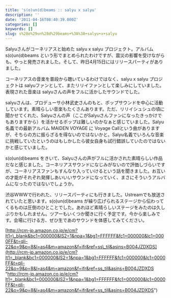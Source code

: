 ```yaml
---
title: 's(o)un(d)beams :: salyu x salyu'
description: ''
date: '2011-04-16T08:40:39.000Z'
categories: []
keywords: []
slug: s%28o%29un%28d%29beams+%3A%3A+salyu+x+salyu
---
```

Salyuさんがコーネリアスと始めた salyu x salyu プロジェクト。アルバム s(o)un(d)beams という形でまとめられたわけですが、震災の影響を受けながらも、やっと発売されました。そして、昨日4月15日にはリリースパーティがありました。

コーネリアスの音楽を普段から聴いているわけではなく、salyu x salyu プロジェクトは salyuファンとして、またリリイファンとして楽しみにしていました。表現された音楽は salyuさんの声をフルに活かしたサウンドでした。

salyuさんは、プロデューサ小林武史さんのもと、ポップサウンドを中心に活動しています。素晴らしい音楽もたくさんあります。ただ、リリイシュシュの頃に聞かせてくれた、Salyuさんの声（ここがSalyuさんファンになったきっかけでもありますから）を活かせるポップは難しいのかなぁと感じていました。Salyu名義での最新アルバム MAIDEN VOYAGE に Voyage Callという曲がありますが、そちらの方に振らざるを得ないのではないかと。Salyu名義でいろんな音楽に挑戦していたというのはもしかしたら彼女自身も試行錯誤していたのではないかと感じていました。

s(o)un(d)beams をきいて、Salyuさんの声がフルに活かされた素晴らしい作品だなと感じました。コーネリアスサウンドになじみがないので評価しづらいですが、コーネリアスファンもすんなり入っていけるという話を聞きました。お互いの才能がそれぞれ発揮しあいいいサウンドになっていく、まさにそういうアルバムになったのではないでしょうか。

渋谷WWWで行われた、リリースパーティにも行きました。Ustreamでも放送されていたと思います。s(o)un(d)beams が繰り広げられるステージから伝わってくるものは圧倒のひとことでした。あれほど素晴らしいステージをみたのは久しぶりかもしれません。ツアーもいくつか聞きに行く予定です。今から楽しみです。会場に行ける方、ぜひ生であのサウンドを体感してみてください。

[http://rcm-jp.amazon.co.jp/e/cm?lt1=\_blank&bc1=000000&IS2=1&npa=1&bg1=FFFFFF&fc1=000000&lc1=0000FF&t=qli-22&o=9&p=8&l=as4&m=amazon&f=ifr&ref=ss\_til&asins=B004JZDXDS](http://rcm-jp.amazon.co.jp/e/cm?lt1=_blank&bc1=000000&IS2=1&npa=1&bg1=FFFFFF&fc1=000000&lc1=0000FF&t=qli-22&o=9&p=8&l=as4&m=amazon&f=ifr&ref=ss_til&asins=B004JZDXDS "http://rcm-jp.amazon.co.jp/e/cm?lt1=_blank&bc1=000000&IS2=1&npa=1&bg1=FFFFFF&fc1=000000&lc1=0000FF&t=qli-22&o=9&p=8&l=as4&m=amazon&f=ifr&ref=ss_til&asins=B004JZDXDS")